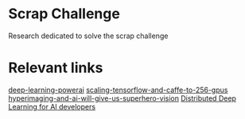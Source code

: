 Scrap Challenge
====
Research dedicated to solve the scrap challenge


Relevant links
====
[deep-learning-powerai](https://developer.ibm.com/linuxonpower/deep-learning-powerai/)
[scaling-tensorflow-and-caffe-to-256-gpus](https://www.ibm.com/blogs/systems/scaling-tensorflow-and-caffe-to-256-gpus/)
[hyperimaging-and-ai-will-give-us-superhero-vision](https://www.ibm.com/blogs/research/2017/1/ibm-5-in-5-hyperimaging-and-ai-will-give-us-superhero-vision/)
[Distributed Deep Learning for AI developers](https://www.youtube.com/watch?v=_iOZoipzxGo)